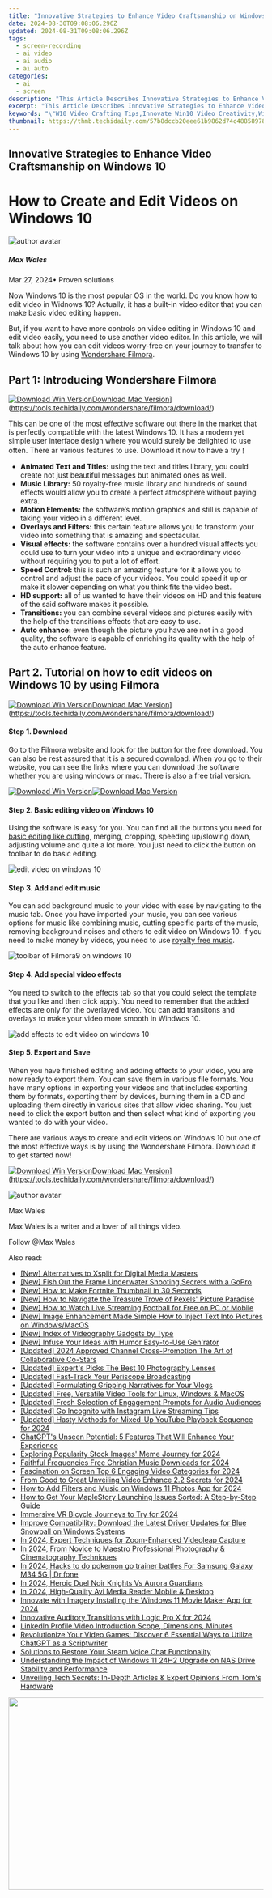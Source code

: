 ```yaml
---
title: "Innovative Strategies to Enhance Video Craftsmanship on Windows 10 for 2024"
date: 2024-08-30T09:08:06.296Z
updated: 2024-08-31T09:08:06.296Z
tags: 
  - screen-recording
  - ai video
  - ai audio
  - ai auto
categories: 
  - ai
  - screen
description: "This Article Describes Innovative Strategies to Enhance Video Craftsmanship on Windows 10 for 2024"
excerpt: "This Article Describes Innovative Strategies to Enhance Video Craftsmanship on Windows 10 for 2024"
keywords: "\"W10 Video Crafting Tips,Innovate Win10 Video Creativity,Windows 10 Videography Enhancement,Cutting-Edge Video Skills in Win10,Advanced Windows 10 Video Artistry,Video Prowess on W10 Systems,Strategies for Win10 Video Excellence\""
thumbnail: https://thmb.techidaily.com/57b8dccb20eee61b9862d74c48858978ad644b0b3c9c032196c655a977f2efc6.jpg
---
```


## Innovative Strategies to Enhance Video Craftsmanship on Windows 10

# How to Create and Edit Videos on Windows 10

![author avatar](https://images.wondershare.com/filmora/article-images/max-wales-author.jpg)

##### Max Wales

 Mar 27, 2024• Proven solutions

Now Windows 10 is the most popular OS in the world. Do you know how to edit video in Widnows 10? Actually, it has a built-in video editor that you can make basic video editing happen.

But, if you want to have more controls on video editing in Windows 10 and edit video easily, you need to use another video editor. In this article, we will talk about how you can edit videos worry-free on your journey to transfer to Windows 10 by using [Wondershare Filmora](https://tools.techidaily.com/wondershare/filmora/download/).

## Part 1: Introducing Wondershare Filmora

[![Download Win Version](https://images.wondershare.com/filmora/guide/download-btn-win.jpg)](https://tools.techidaily.com/wondershare/filmora/download/)[Download Mac Version](https://images.wondershare.com/filmora/guide/download-btn-mac.jpg)](https://tools.techidaily.com/wondershare/filmora/download/)

This can be one of the most effective software out there in the market that is perfectly compatible with the latest Windows 10\. It has a modern yet simple user interface design where you would surely be delighted to use often. There ar various features to use. Download it now to have a try！

* **Animated Text and Titles:** using the text and titles library, you could create not just beautiful messages but animated ones as well.
* **Music Library:** 50 royalty-free music library and hundreds of sound effects would allow you to create a perfect atmosphere without paying extra.
* **Motion Elements:** the software’s motion graphics and still is capable of taking your video in a different level.
* **Overlays and Filters:** this certain feature allows you to transform your video into something that is amazing and spectacular.
* **Visual effects:** the software contains over a hundred visual affects you could use to turn your video into a unique and extraordinary video without requiring you to put a lot of effort.
* **Speed Control:** this is such an amazing feature for it allows you to control and adjust the pace of your videos. You could speed it up or make it slower depending on what you think fits the video best.
* **HD support:** all of us wanted to have their videos on HD and this feature of the said software makes it possible.
* **Transitions:**  you can combine several videos and pictures easily with the help of the transitions effects that are easy to use.
* **Auto enhance:** even though the picture you have are not in a good quality, the software is capable of enriching its quality with the help of the auto enhance feature.

## Part 2. Tutorial on how to edit videos on Windows 10 by using Filmora

[![Download Win Version](https://images.wondershare.com/filmora/guide/download-btn-win.jpg)](https://tools.techidaily.com/wondershare/filmora/download/)[Download Mac Version](https://images.wondershare.com/filmora/guide/download-btn-mac.jpg)](https://tools.techidaily.com/wondershare/filmora/download/)

#### Step 1\.  Download

Go to the Filmora website and look for the button for the free download. You can also be rest assured that it is a secured download. When you go to their website, you can see the links where you can download the software whether you are using windows or mac. There is also a free trial version.

[![Download Win Version](https://images.wondershare.com/filmora/guide/download-btn-win.jpg)](https://tools.techidaily.com/wondershare/filmora/download/)[![Download Mac Version](https://images.wondershare.com/filmora/guide/download-btn-mac.jpg)](https://tools.techidaily.com/wondershare/filmora/download/)

#### Step 2\.  Basic editing video on Windows 10

Using the software is easy for you. You can find all the buttons you need for [basic editing like cutting](https://tools.techidaily.com/wondershare/filmora/download/), merging, cropping, speeding up/slowing down, adjusting volume and quite a lot more. You just need to click the button on toolbar to do basic editing.

![edit video on windows 10](https://images.wondershare.com/filmora/article-images/filmora9-split.jpg)

#### Step 3\.  Add and edit music

You can add background music to your video with ease by navigating to the music tab. Once you have imported your music, you can see various options for music like combining music, cutting specific parts of the music, removing background noises and others to edit video on Windows 10\. If you need to make money by videos, you need to use [royalty free music](https://www.bensound.com/royalty-free-music).

![toolbar of Filmora9 on windows 10](https://images.wondershare.com/filmora/article-images/filmora9-audio-library.jpg)

#### Step 4\.  Add special video effects

You need to switch to the effects tab so that you could select the template that you like and then click apply. You need to remember that the added effects are only for the overlayed video. You can add transitons and overlays to make your video more smooth in Windwos 10.

![add effects to edit video on windows 10](https://images.wondershare.com/filmora/article-images/add-effects-in-filmora9.jpg)

#### Step 5\.  Export and Save

When you have finished editing and adding effects to your video, you are now ready to export them. You can save them in various file formats. You have many options in exporting your videos and that includes exporting them by formats, exporting them by devices, burning them in a CD and uploading them directly in various sites that allow video sharing. You just need to click the export button and then select what kind of exporting you wanted to do with your video.

There are various ways to create and edit videos on Windows 10 but one of the most effective ways is by using the Wondershare Filmora. Download it to get started now!

[![Download Win Version](https://images.wondershare.com/filmora/guide/download-btn-win.jpg)](https://tools.techidaily.com/wondershare/filmora/download/)[Download Mac Version](https://images.wondershare.com/filmora/guide/download-btn-mac.jpg)](https://tools.techidaily.com/wondershare/filmora/download/)

![author avatar](https://images.wondershare.com/filmora/article-images/max-wales-author.jpg)

Max Wales

Max Wales is a writer and a lover of all things video.

Follow @Max Wales

<span class="atpl-alsoreadstyle">Also read:</span>
<div><ul>
<li><a href="https://extra-hints.techidaily.com/new-alternatives-to-xsplit-for-digital-media-masters/"><u>[New] Alternatives to Xsplit for Digital Media Masters</u></a></li>
<li><a href="https://some-knowledge.techidaily.com/new-fish-out-the-frame-underwater-shooting-secrets-with-a-gopro/"><u>[New] Fish Out the Frame  Underwater Shooting Secrets with a GoPro</u></a></li>
<li><a href="https://youtube-data.techidaily.com/ow-to-make-fortnite-thumbnail-in-30-seconds/"><u>[New] How to Make Fortnite Thumbnail in 30 Seconds</u></a></li>
<li><a href="https://some-knowledge.techidaily.com/new-how-to-navigate-the-treasure-trove-of-pexels-picture-paradise/"><u>[New] How to Navigate the Treasure Trove of Pexels' Picture Paradise</u></a></li>
<li><a href="https://some-knowledge.techidaily.com/new-how-to-watch-live-streaming-football-for-free-on-pc-or-mobile/"><u>[New] How to Watch Live Streaming Football for Free on PC or Mobile</u></a></li>
<li><a href="https://some-knowledge.techidaily.com/new-image-enhancement-made-simple-how-to-inject-text-into-pictures-on-windowsmacos/"><u>[New] Image Enhancement Made Simple  How to Inject Text Into Pictures on Windows/MacOS</u></a></li>
<li><a href="https://some-knowledge.techidaily.com/new-index-of-videography-gadgets-by-type/"><u>[New] Index of Videography Gadgets by Type</u></a></li>
<li><a href="https://some-knowledge.techidaily.com/new-infuse-your-ideas-with-humor-easy-to-use-genrator/"><u>[New] Infuse Your Ideas with Humor  Easy-to-Use Gen'rator</u></a></li>
<li><a href="https://facebook-record-videos.techidaily.com/updated-2024-approved-channel-cross-promotion-the-art-of-collaborative-co-stars/"><u>[Updated] 2024 Approved  Channel Cross-Promotion  The Art of Collaborative Co-Stars</u></a></li>
<li><a href="https://some-knowledge.techidaily.com/updated-experts-picks-the-best-10-photography-lenses/"><u>[Updated] Expert's Picks  The Best 10 Photography Lenses</u></a></li>
<li><a href="https://some-knowledge.techidaily.com/updated-fast-track-your-periscope-broadcasting/"><u>[Updated] Fast-Track Your Periscope Broadcasting</u></a></li>
<li><a href="https://some-knowledge.techidaily.com/updated-formulating-gripping-narratives-for-your-vlogs/"><u>[Updated] Formulating Gripping Narratives for Your Vlogs</u></a></li>
<li><a href="https://some-knowledge.techidaily.com/updated-free-versatile-video-tools-for-linux-windows-and-macos/"><u>[Updated] Free, Versatile Video Tools for Linux, Windows & MacOS</u></a></li>
<li><a href="https://some-knowledge.techidaily.com/updated-fresh-selection-of-engagement-prompts-for-audio-audiences/"><u>[Updated] Fresh Selection of Engagement Prompts for Audio Audiences</u></a></li>
<li><a href="https://some-knowledge.techidaily.com/updated-go-incognito-with-instagram-live-streaming-tips/"><u>[Updated] Go Incognito with Instagram Live Streaming Tips</u></a></li>
<li><a href="https://eaxpv-info.techidaily.com/updated-hasty-methods-for-mixed-up-youtube-playback-sequence-for-2024/"><u>[Updated] Hasty Methods for Mixed-Up YouTube Playback Sequence for 2024</u></a></li>
<li><a href="https://tech-hub.techidaily.com/chatgpts-unseen-potential-5-features-that-will-enhance-your-experience/"><u>ChatGPT's Unseen Potential: 5 Features That Will Enhance Your Experience</u></a></li>
<li><a href="https://some-knowledge.techidaily.com/exploring-popularity-stock-images-meme-journey-for-2024/"><u>Exploring Popularity  Stock Images' Meme Journey for 2024</u></a></li>
<li><a href="https://some-knowledge.techidaily.com/faithful-frequencies-free-christian-music-downloads-for-2024/"><u>Faithful Frequencies  Free Christian Music Downloads for 2024</u></a></li>
<li><a href="https://some-knowledge.techidaily.com/fascination-on-screen-top-6-engaging-video-categories-for-2024/"><u>Fascination on Screen  Top 6 Engaging Video Categories for 2024</u></a></li>
<li><a href="https://some-knowledge.techidaily.com/from-good-to-great-unveiling-video-enhance-22-secrets-for-2024/"><u>From Good to Great  Unveiling Video Enhance 2.2 Secrets for 2024</u></a></li>
<li><a href="https://some-knowledge.techidaily.com/how-to-add-filters-and-music-on-windows-11-photos-app-for-2024/"><u>How to Add Filters and Music on Windows 11 Photos App for 2024</u></a></li>
<li><a href="https://some-knowledge.techidaily.com/how-to-get-your-maplestory-launching-issues-sorted-a-step-by-step-guide/"><u>How to Get Your MapleStory Launching Issues Sorted: A Step-by-Step Guide</u></a></li>
<li><a href="https://some-knowledge.techidaily.com/immersive-vr-bicycle-journeys-to-try-for-2024/"><u>Immersive VR Bicycle Journeys to Try for 2024</u></a></li>
<li><a href="https://win-dash.techidaily.com/improve-compatibility-download-the-latest-driver-updates-for-blue-snowball-on-windows-systems/"><u>Improve Compatibility: Download the Latest Driver Updates for Blue Snowball on Windows Systems</u></a></li>
<li><a href="https://some-knowledge.techidaily.com/in-2024-expert-techniques-for-zoom-enhanced-videoleap-capture/"><u>In 2024, Expert Techniques for Zoom-Enhanced Videoleap Capture</u></a></li>
<li><a href="https://some-knowledge.techidaily.com/in-2024-from-novice-to-maestro-professional-photography-and-cinematography-techniques/"><u>In 2024, From Novice to Maestro  Professional Photography & Cinematography Techniques</u></a></li>
<li><a href="https://change-location.techidaily.com/in-2024-hacks-to-do-pokemon-go-trainer-battles-for-samsung-galaxy-m34-5g-drfone-by-drfone-virtual-android/"><u>In 2024, Hacks to do pokemon go trainer battles For Samsung Galaxy M34 5G | Dr.fone</u></a></li>
<li><a href="https://some-knowledge.techidaily.com/in-2024-heroic-duel-noir-knights-vs-aurora-guardians/"><u>In 2024, Heroic Duel  Noir Knights Vs Aurora Guardians</u></a></li>
<li><a href="https://some-knowledge.techidaily.com/in-2024-high-quality-avi-media-reader-mobile-and-desktop/"><u>In 2024, High-Quality Avi Media Reader  Mobile & Desktop</u></a></li>
<li><a href="https://some-knowledge.techidaily.com/innovate-with-imagery-installing-the-windows-11-movie-maker-app-for-2024/"><u>Innovate with Imagery  Installing the Windows 11 Movie Maker App for 2024</u></a></li>
<li><a href="https://some-knowledge.techidaily.com/innovative-auditory-transitions-with-logic-pro-x-for-2024/"><u>Innovative Auditory Transitions with Logic Pro X for 2024</u></a></li>
<li><a href="https://facebook-videos.techidaily.com/linkedin-profile-video-introduction-scope-dimensions-minutes/"><u>LinkedIn Profile Video Introduction  Scope, Dimensions, Minutes</u></a></li>
<li><a href="https://tech-haven.techidaily.com/revolutionize-your-video-games-discover-6-essential-ways-to-utilize-chatgpt-as-a-scriptwriter/"><u>Revolutionize Your Video Games: Discover 6 Essential Ways to Utilize ChatGPT as a Scriptwriter</u></a></li>
<li><a href="https://sound-issues.techidaily.com/solutions-to-restore-your-steam-voice-chat-functionality/"><u>Solutions to Restore Your Steam Voice Chat Functionality</u></a></li>
<li><a href="https://tech-haven.techidaily.com/understanding-the-impact-of-windows-11-24h2-upgrade-on-nas-drive-stability-and-performance/"><u>Understanding the Impact of Windows 11 24H2 Upgrade on NAS Drive Stability and Performance</u></a></li>
<li><a href="https://hardware-tips.techidaily.com/unveiling-tech-secrets-in-depth-articles-and-expert-opinions-from-toms-hardware/"><u>Unveiling Tech Secrets: In-Depth Articles & Expert Opinions From Tom's Hardware</u></a></li>
</ul></div>

<ins class="adsbygoogle"
      style="display:block"
      data-ad-client="ca-pub-7571918770474297"
      data-ad-slot="8358498916"
      data-ad-format="auto"
      data-full-width-responsive="true"></ins>
<!-- affiliate ads begin -->
<a href="https://twopages.pxf.io/c/5597632/2016067/18544" target="_top" id="2016067"><img src="//a.impactradius-go.com/display-ad/18544-2016067" border="0" alt="" width="1020" height="380"/></a><img height="0" width="0" src="https://imp.pxf.io/i/5597632/2016067/18544" style="position:absolute;visibility:hidden;" border="0" />
<!-- affiliate ads end -->